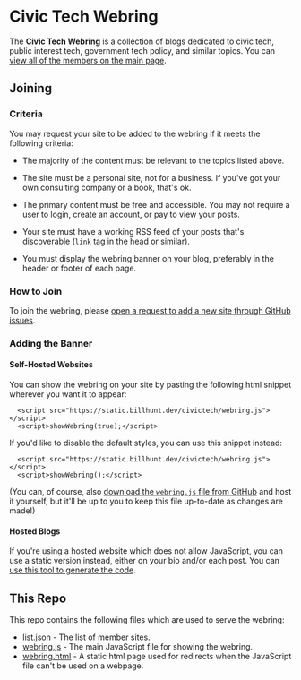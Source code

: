 # Civic Tech Webring

The **Civic Tech Webring** is a collection of blogs dedicated to civic tech, public interest tech, government tech policy, and similar topics.  You can [view all of the members on the main page](https://billhunt.dev/civic-tech-webring/).

## Joining

### Criteria

You may request your site to be added to the webring if it meets the following criteria:

* The majority of the content must be relevant to the topics listed above.

* The site must be a personal site, not for a business. If you've got your own consulting company or a book, that's ok.

* The primary content must be free and accessible. You may not require a user to login, create an account, or pay to view your posts.

* Your site must have a working RSS feed of your posts that's discoverable (`link` tag in the head or similar).

* You must display the webring banner on your blog, preferably in the header or footer of each page.

### How to Join

To join the webring, please [open a request to add a new site through GitHub issues](https://github.com/krusynth/civic-tech-webring/issues/new/choose).

### Adding the Banner

#### Self-Hosted Websites
You can show the webring on your site by pasting the following html snippet wherever you want it to appear:

```
  <script src="https://static.billhunt.dev/civictech/webring.js"></script>
  <script>showWebring(true);</script>
```

If you'd like to disable the default styles, you can use this snippet instead:

```
  <script src="https://static.billhunt.dev/civictech/webring.js"></script>
  <script>showWebring();</script>
```

(You can, of course, also [download the `webring.js` file from GitHub](https://github.com/krusynth/civic-tech-webring/blob/main/webring.js) and host it yourself, but it'll be up to you to keep this file up-to-date as changes are made!)


#### Hosted Blogs

If you're using a hosted website which does not allow JavaScript, you can use a static version instead, either on your bio and/or each post.  You can [use this tool to generate the code](https://billhunt.dev/civic-tech-webring/).

## This Repo

This repo contains the following files which are used to serve the webring:

* [list.json](list.json) - The list of member sites.
* [webring.js](webring.js) - The main JavaScript file for showing the webring.
* [webring.html](webring.html) - A static html page used for redirects when the JavaScript file can't be used on a webpage.
